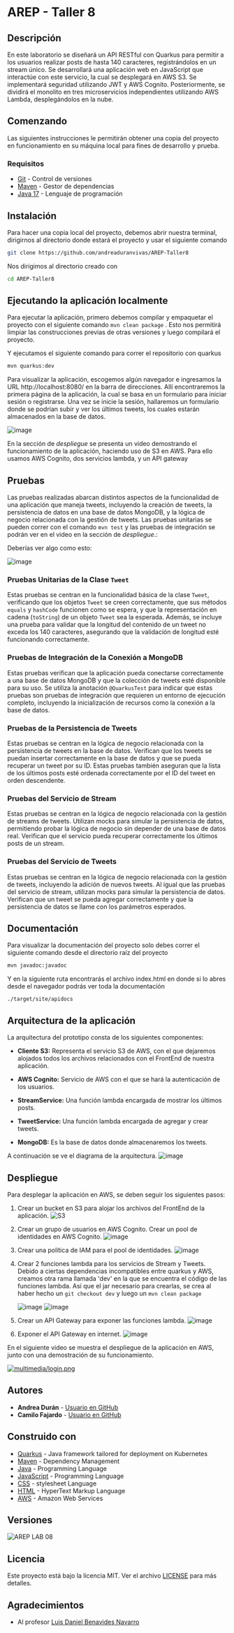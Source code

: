 # AREP - Taller 8

## Descripción

En este laboratorio se diseñará un API RESTful con Quarkus para permitir a los usuarios realizar posts de hasta 140 caracteres, 
registrándolos en un stream único. Se desarrollará una aplicación web en JavaScript que interactúe con este servicio, la cual 
se desplegará en AWS S3. Se implementará seguridad utilizando JWT y AWS Cognito. Posteriormente, se dividirá el monolito en tres 
microservicios independientes utilizando AWS Lambda, desplegándolos en la nube.


## Comenzando

Las siguientes instrucciones le permitirán obtener una copia del proyecto en funcionamiento en su máquina local para fines de desarrollo y prueba.

### Requisitos

- [Git](https://www.youtube.com/watch?v=4xqVv2lTo40/) - Control de versiones
- [Maven](https://www.youtube.com/watch?v=1QfiyR_PWxU) - Gestor de dependencias
- [Java 17](https://www.youtube.com/watch?v=BG2OSaxWX4E) - Lenguaje de programación

## Instalación

Para hacer una copia local del proyecto, debemos abrir nuestra terminal, dirigirnos al directorio donde estará el proyecto y usar el siguiente comando

```bash
git clone https://github.com/andreaduranvivas/AREP-Taller8
```

Nos dirigimos al directorio creado con

```bash
cd AREP-Taller8
```


## Ejecutando la aplicación localmente


Para ejecutar la aplicación, primero debemos compilar y empaquetar el proyecto con el siguiente comando `mvn clean package`
. Esto nos permitirá limpiar las construcciones previas de otras versiones y luego compilará el proyecto.

Y ejecutamos el siguiente comando para correr el repositorio con quarkus

```bash
mvn quarkus:dev
```

Para visualizar la aplicación, escogemos algún navegador e ingresamos la URL http://localhost:8080/ en la barra de direcciones. Allí encontraremos la primera página de la aplicación,
la cual se basa en un formulario para iniciar sesión o registrarse. Una vez se inicie la sesión, hallaremos un formulario donde se podrían subir y ver los últimos tweets,
los cuales estarán almacenados en la base de datos.

![image](multimedia/login.png)

En la sección de *despliegue* se presenta un video demostrando el funcionamiento de la aplicación, haciendo uso de S3 en AWS.
Para ello usamos AWS Cognito, dos servicios lambda, y un API gateway

## Pruebas

Las pruebas realizadas abarcan distintos aspectos de la funcionalidad de una aplicación que maneja tweets, incluyendo la creación de tweets, la persistencia de datos en una base de datos MongoDB, 
y la lógica de negocio relacionada con la gestión de tweets. Las pruebas unitarias se pueden correr con el comando `mvn test`
 y las pruebas de integración se podrán ver en el video en la sección de *despliegue*.:

Deberías ver algo como esto:

![image](multimedia/test.png)

### Pruebas Unitarias de la Clase `Tweet`

Estas pruebas se centran en la funcionalidad básica de la clase `Tweet`, verificando que los objetos `Tweet` se creen correctamente, 
que sus métodos `equals` y `hashCode` funcionen como se espera, y que la representación en cadena (`toString`) de un objeto `Tweet` sea la esperada. 
Además, se incluye una prueba para validar que la longitud del contenido de un tweet no exceda los 140 caracteres, asegurando que la validación 
de longitud esté funcionando correctamente.

### Pruebas de Integración de la Conexión a MongoDB

Estas pruebas verifican que la aplicación pueda conectarse correctamente a una base de datos MongoDB y que la colección de tweets esté disponible
para su uso. Se utiliza la anotación `@QuarkusTest` para indicar que estas pruebas son pruebas de integración que requieren un entorno de ejecución completo, 
incluyendo la inicialización de recursos como la conexión a la base de datos.


### Pruebas de la Persistencia de Tweets

Estas pruebas se centran en la lógica de negocio relacionada con la persistencia de tweets en la base de datos. 
Verifican que los tweets se puedan insertar correctamente en la base de datos y que se pueda recuperar un tweet por su ID. 
Estas pruebas también aseguran que la lista de los últimos posts esté ordenada correctamente por el ID del tweet en orden descendente.


### Pruebas del Servicio de Stream

Estas pruebas se centran en la lógica de negocio relacionada con la gestión de streams de tweets. Utilizan mocks para simular la persistencia de datos, 
permitiendo probar la lógica de negocio sin depender de una base de datos real. Verifican que el servicio pueda recuperar correctamente los últimos posts de un stream.


### Pruebas del Servicio de Tweets

Estas pruebas se centran en la lógica de negocio relacionada con la gestión de tweets, incluyendo la adición de nuevos tweets. 
Al igual que las pruebas del servicio de stream, utilizan mocks para simular la persistencia de datos. Verifican que un tweet se pueda agregar 
correctamente y que la persistencia de datos se llame con los parámetros esperados.


## Documentación

Para visualizar la documentación del proyecto solo debes correr el siguiente comando desde el directorio raíz del proyecto

```bash
mvn javadoc:javadoc
```

Y en la siguiente ruta encontrarás el archivo index.html en donde si lo abres desde el navegador podrás ver toda la documentación

```
./target/site/apidocs
```

## Arquitectura de la aplicación

La arquitectura del prototipo consta de los siguientes componentes:

- **Cliente S3:** Representa el servicio S3 de AWS, con el que dejaremos alojados todos los archivos relacionados con el FrontEnd de nuestra aplicación.

- **AWS Cognito:** Servicio de AWS con el que se hará la autenticación de los usuarios.

- **StreamService:** Una función lambda encargada de mostrar los últimos posts.

- **TweetService:** Una función lambda encargada de agregar y crear tweets.

- **MongoDB:** Es la base de datos donde almacenaremos los tweets.

A continuación se ve el diagrama de la arquitectura.
![image](multimedia/arquitectura2.png)

## Despliegue

Para desplegar la aplicación en AWS, se deben seguir los siguientes pasos:

1. Crear un bucket en S3 para alojar los archivos del FrontEnd de la aplicación.
    ![S3](multimedia/S3.png)


2. Crear un grupo de usuarios en AWS Cognito. Crear un pool de identidades en AWS Cognito.
    ![image](multimedia/Cognito.png)


3. Crear una política de IAM para el pool de identidades.
   ![image](multimedia/IAM.png)


4. Crear 2 funciones lambda para los servicios de Stream y Tweets. Debido a ciertas dependencias incompatibles entre quarkus y AWS, creamos otra rama
llamada 'dev' en la que se encuentra el código de las funciones lambda. Así que el jar necesario para crearlas, se crea al haber hecho un `git checkout dev` 
y luego un `mvn clean package`

    ![image](multimedia/lambdaTweet.png)
   ![image](multimedia/lambdaStream.png)


5. Crear un API Gateway para exponer las funciones lambda.
   ![image](multimedia/API.png)


6. Exponer el API Gateway en internet.
   ![image](multimedia/Etapa.png)

En el siguiente video se muestra el despliegue de la aplicación en AWS, junto con una demostración de su funcionamiento.

[![multimedia/login.png](multimedia/login.png)](https://youtu.be/lVfHdSIa3IA)

## Autores

- **Andrea Durán** - [Usuario en GitHub](https://github.com/andreaduranvivas)
- **Camilo Fajardo** - [Usuario en GitHub](https://github.com/briancfajardo)

## Construido con

* [Quarkus](https://quarkus.io/) - Java framework tailored for deployment on Kubernetes
* [Maven](https://maven.apache.org/) - Dependency Management
* [Java](https://www.java.com/es/) - Programming Language
* [JavaScript](https://developer.mozilla.org/en-US/docs/Web/javascript) - Programming Language
* [CSS](https://www.w3.org/Style/CSS/Overview.en.html) - stylesheet Language
* [HTML](https://html.com/) - HyperText Markup Language
* [AWS](https://html.com/) - Amazon Web Services


## Versiones

![AREP LAB 08](https://img.shields.io/badge/AREP_LAB_08-v1.0.0-blue)

## Licencia

Este proyecto está bajo la licencia MIT. Ver el archivo [LICENSE](LICENSE) para más detalles.

## Agradecimientos

- Al profesor [Luis Daniel Benavides Navarro](https://ldbn.is.escuelaing.edu.co/)


